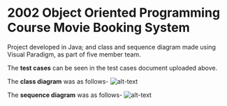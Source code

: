 # 2002 Object Oriented Programming Course Movie Booking System

Project developed in Java; and class and sequence diagram made using Visual Paradigm, as part of five member team.  

The __test cases__ can be seen in the test cases document uploaded above.

The __class diagram__ was as follows-
![alt-text](https://cloud.githubusercontent.com/assets/4751368/18407968/2e27a5e4-7752-11e6-8a65-b98a4bea4618.png "Class diagram")


The __sequence diagram__ was as follows-
![alt-text](https://cloud.githubusercontent.com/assets/4751368/18407973/4e02d0fa-7752-11e6-8e3b-200ad0ce5c2a.jpg "Sequence diagram")
